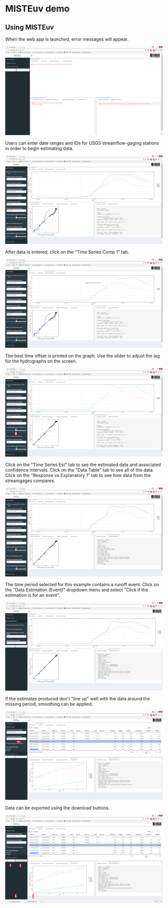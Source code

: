 MISTEuv demo
================

Using MISTEuv
-------------

When the web app is launched, error messages will appear.

![Screenshot1](imgFiles/img1.png)

Users can enter date ranges and IDs for USGS streamflow-gaging stations in order to begin estimating data.

![Screenshot2](imgFiles/img2.png)

After data is entered, click on the "Time Series Comp 1" tab.

![Screenshot3](imgFiles/img3.png)

The best time offset is printed on the graph. Use the slider to adjust the lag for the hydrographs on the screen.

![Screenshot4](imgFiles/img4.png)

Click on the "Time Series Est" tab to see the estimated data and associated confidence intervals. Click on the "Data Table" tab to see all of the data. Click on the "Response vs Explanatory 1" tab to see how data from the streamgages compares.

![Screenshot5](imgFiles/img5.png)

The time period selected for this example contains a runoff event. Click on the "Data Estimation (Event)" dropdown menu and select "Click if the estimation is for an event".

![Screenshot6](imgFiles/img6.png)

If the estimates produced don't "line up" well with the data around the missing period, smoothing can be applied.

![Screenshot7](imgFiles/img7.png)

Data can be exported using the download buttons.

![Screenshot8](imgFiles/img8.png)
